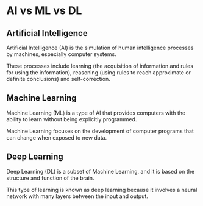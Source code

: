 # AI vs ML vs DL

## Artificial Intelligence

Artificial Intelligence (AI) is the simulation of human intelligence processes by machines, especially computer systems. 

These processes include learning (the acquisition of information and rules for using the information), reasoning (using rules to reach approximate or definite conclusions) and self-correction.

## Machine Learning

Machine Learning (ML) is a type of AI that provides computers with the ability to learn without being explicitly programmed.

Machine Learning focuses on the development of computer programs that can change when exposed to new data.

## Deep Learning

Deep Learning (DL) is a subset of Machine Learning, and it is based on the structure and function of the brain.

This type of learning is known as deep learning because it involves a neural network with many layers between the input and output.
